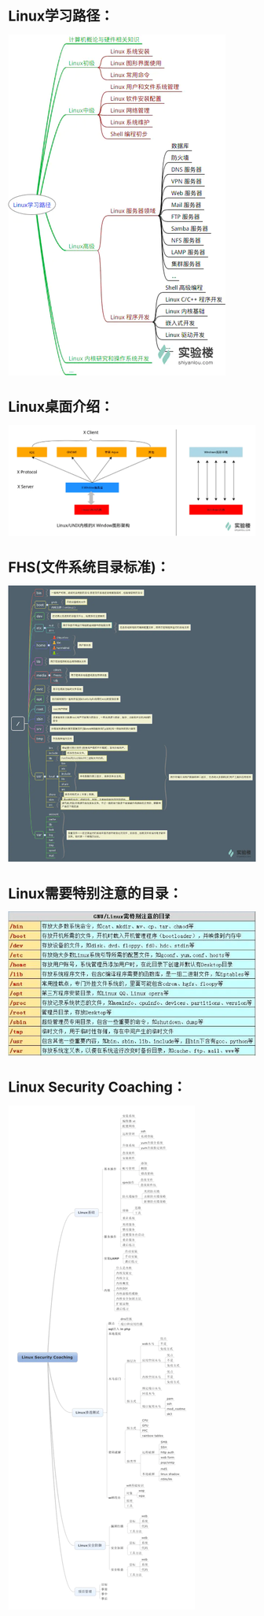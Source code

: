# Linux学习路径：

![image](https://github.com/foxliang/Blog/blob/master/images/Linux%E6%80%9D%E7%BB%B4%E8%84%91%E5%9B%BE/Linux%E7%9F%A5%E8%AF%86%E8%84%91%E5%9B%BE%20.png)

# Linux桌面介绍：

![image](https://github.com/foxliang/Blog/blob/master/images/Linux%E6%80%9D%E7%BB%B4%E8%84%91%E5%9B%BE/Linux%E6%A1%8C%E9%9D%A2%E7%8E%AF%E5%A2%83.png)

# FHS(文件系统目录标准)：

![image](https://github.com/foxliang/Blog/blob/master/images/Linux%E6%80%9D%E7%BB%B4%E8%84%91%E5%9B%BE/FHS(%E6%96%87%E4%BB%B6%E7%B3%BB%E7%BB%9F).png)


# Linux需要特别注意的目录：

![image](https://github.com/foxliang/Blog/blob/master/images/Linux%E6%80%9D%E7%BB%B4%E8%84%91%E5%9B%BE/Linux%E7%9B%AE%E5%BD%95.png)

# Linux Security Coaching：

![image](https://github.com/foxliang/Blog/blob/master/images/Linux%E6%80%9D%E7%BB%B4%E8%84%91%E5%9B%BE/Linux%20Security%20Coaching.png)
